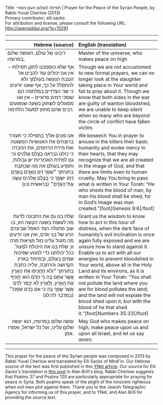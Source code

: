<html>
<head></head>
<body>
Title: תפילה לשלום העם הסורי | Prayer for the Peace of the Syrian People, by Rabbi Yuval Cherlow (2013)<br />
Primary contributor: elli.sacks<br />
For attribution and license, please consult the following URL: <a href="http://opensiddur.org/?p=15291">http://opensiddur.org/?p=15291</a>
<p />
<hr />

<table style="margin-left: auto;margin-right: auto;" class="draggable">
<thead><tr><th id="x" style="text-align: right;">Hebrew (source)</th><th style="text-align: left;">English (translation)</th></tr></thead>
<tbody>
<tr>
<td style="vertical-align:top;" width="46%">
<div class="liturgy"><span lang="he">
ריבונו של עולם, 
העושה שלום במרומיו,
 </span></div></td>

<td style="vertical-align:top;" width="53%"><div class="english">
Master of the universe, 
who makes peace on high
</div></td>
</tr>


<tr><td style="vertical-align:top;" width="46%">
<div class="liturgy" style="text-align: right;"><span lang="he">
אף שלא הוסמכנו לתקן תפילות – 
אין אנו יכולים עוד להביט אל הטבח הנעשה בעולמך 
ולא להתפלל על כך; 
אף שאנו יודעים כי שני הצדדים במלחמה 
הם שופכי דמים פראיים – 
אין אנו מסוגלים לשתוק בשעה שנפגעים רבים שהם מחוץ למעגל הלחימה.
</span></div></td>

<td style="vertical-align:top;" width="53%"><div class="english">
Though we are not accustomed to new formal prayers, 
we can no longer look at the slaughter taking place in Your world 
and fail to pray about it. 
Though we know that both sides in the war 
are guilty of wanton bloodshed, 
we are unable to keep silent when so many who are beyond the circle of conflict have fallen victim.
</div></td>
</tr>


<tr><td style="vertical-align:top;" width="46%">
<div class="liturgy" style="text-align: right;"><span lang="he">
אנו פונים אליך בתפילה 
כי תעורר ברוצחים את האנושיות הפשוטה 
ואת מידת הרחמים, 
את ההכרה כי כולנו נבראנו בְּצֶלֶם אֱלֹהִים 
וכי גם למידת האכזריות יש גבולות, 
ותופיע בעולם את מה שכתבת בתורתך 
״שֹׁפֵךְ דַּם הָאָדָם בָּאָדָם דָּמוֹ יִשָּׁפֵךְ כִּי בְּצֶלֶם אֱלֹהִים עָשָׂה אֶת־הָאָדָם׃״ <span class="citation">(בראשית ט:ו)</span>
</span></div></td>

<td style="vertical-align:top;" width="53%"><div class="english">
We beseech You in prayer 
to arouse in the killers their basic humanity 
and evoke mercy in their hearts, 
that they may recognize that we are all created in the image of God, 
and that there are limits even to human cruelty. 
May You bring to pass what is written in Your Torah: 
“He who sheds the blood of man, by man his blood shall be shed, for in God’s image was man created.”[foot]Genesis 9:6[/foot]
</div></td>
</tr>


<tr><td style="vertical-align:top;" width="46%">
<div class="liturgy" style="text-align: right;"><span lang="he">
שלח בנו גם את התבונה לדעת 
מה לעשות בשעה הקשה הזו, 
בו שוב מתגלה הצד האפל שביצרם הרע של בני אדם, 
ואין אנו יודעים מה מוטל עלינו מול מציאות מרה זו; 
שלח בנו את היכולת לפעול ככל יכולתנו 
כדי למנוע שפיכות שמים בעולם, 
ובמיוחד בארץ הקדושה והרחבה, 
עליה כתבת בתורתך 
״וְלֹא תַחֲנִיפוּ אֶת הָאָרֶץ אֲשֶׁר אַתֶּם בָּהּ כִּי הַדָּם הוּא יַחֲנִיף אֶת הָאָרֶץ, 
וְלָאָרֶץ לֹא יְכֻפַּר לַדָּם אֲשֶׁר שֻׁפַּךְ בָּהּ 
כִּי אִם בְּדַם שֹׁפְכוֹ׃״ <span class="citation">(במדבר לה:לג)</span>
</span></div></td>

<td style="vertical-align:top;" width="53%"><div class="english">
Grant us the wisdom to know 
how to act in this hour of distress, 
when the dark face of humanity’s evil inclination is once again fully exposed 
and we are unsure how to stand against it. 
Enable us to act with all our energies 
to prevent bloodshed in Your world, 
above all in the Holy Land and its environs, 
as it is written in Your Torah: 
“You shall not pollute the land where you are for blood pollutes the land; 
and the land will not expiate the blood shed upon it, 
but with the blood of he that shed it.”[foot]Numbers 35:33[/foot]
</div></td>
</tr>


<tr><td style="vertical-align:top;" width="46%">
<div class="liturgy" style="text-align: right;"><span lang="he">
עושה שלום במרומיו, 
הוא יעשה שלום עלינו, 
ועל כל ישראל, 
ואמרו אמן.
</span></div></td>

<td style="vertical-align:top;" width="53%"><div class="english">
May God who makes peace on high, 
make peace upon us 
and upon all Israel, 
and let us say <em>amen</em>.
</div></td>
</tr>
</tbody></table>

<hr />

This prayer for the peace of the Syrian people was composed in 2013 by Rabbi Yuval Cherlow and translated by Elli Sacks of Modi’in. Our Hebrew source of the text was first published in this <a href="http://www.ynet.co.il/articles/0,7340,L-4423488,00.html">YNet article</a>. Our source for Elli Sacks's translation is <a href="https://kavvanah.wordpress.com/2013/08/29/rav-yuval-cherlow-composes-prayer-for-the-situation-in-syria/">this post</a> in Alan Brill's blog. Rabbi Cherlow suggests that Psalms 37 and Psalms 120 are particularly appropriate for praying for peace in Syria. Both psalms speak of the plight of the innocent righteous when evil men plot against them. Thank you to the Jewish Telegraphic Agency for informing us of this prayer, and to YNet, and Alan Brill for providing the source text.
</body>
</html>